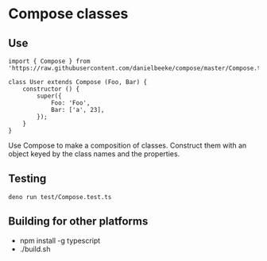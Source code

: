# Compose classes

## Use

```
import { Compose } from 'https://raw.githubusercontent.com/danielbeeke/compose/master/Compose.ts';

class User extends Compose (Foo, Bar) {
    constructor () {
        super({
            Foo: 'Foo',
            Bar: ['a', 23],
        });
    }
}
```

Use Compose to make a composition of classes. Construct them with an object keyed by the class names and the properties.

## Testing

```
deno run test/Compose.test.ts
```

## Building for other platforms

- npm install -g typescript
- ./build.sh